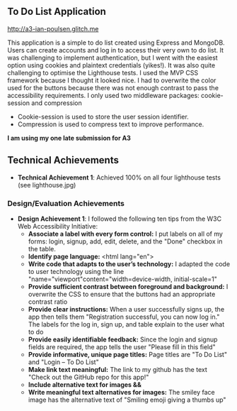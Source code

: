 ## To Do List Application

http://a3-ian-poulsen.glitch.me

This application is a simple to do list created using Express and MongoDB.
Users can create accounts and log in to access their very own to do list.
It was challenging to implement authentication, but I went with the easiest option using cookies and plaintext credentials (yikes!).
It was also quite challenging to optimise the Lighthouse tests. I used the MVP CSS framework because I thought it looked nice.
I had to overwrite the color used for the buttons because there was not enough contrast to pass the accessibility requirements.
I only used two middleware packages: cookie-session and compression

- Cookie-session is used to store the user session identifier.
- Compression is used to compress text to improve performance.

**I am using my one late submission for A3**

## Technical Achievements

- **Technical Achievement 1**: Achieved 100% on all four lighthouse tests (see lighthouse.jpg)

### Design/Evaluation Achievements

- **Design Achievement 1**: I followed the following ten tips from the W3C Web Accessibility Initiative:
  - **Associate a label with every form control:** I put labels on all of my forms: login, signup, add, edit, delete, and the "Done" checkbox in the table.
  - **Identify page language:** \<html lang="en"\>
  - **Write code that adapts to the user’s technology:** I adapted the code to user technology using the line "name="viewport"content="width=device-width, initial-scale=1"
  - **Provide sufficient contrast between foreground and background:** I overwrite the CSS to ensure that the buttons had an appropriate contrast ratio
  - **Provide clear instructions:** When a user successfully signs up, the app then tells them "Registration successful, you can now log in." The labels for the log in, sign up, and table explain to the user what to do
  - **Provide easily identifiable feedback:** Since the login and signup fields are required, the app tells the user "Please fill in this field"
  - **Provide informative, unique page titles:** Page titles are "To Do List" and "Login – To Do List"
  - **Make link text meaningful:** The link to my github has the text "Check out the GitHub repo for this app!"
  - **Include alternative text for images &&**
  - **Write meaningful text alternatives for images:** The smiley face image has the alternative text of "Smiling emoji giving a thumbs up"
